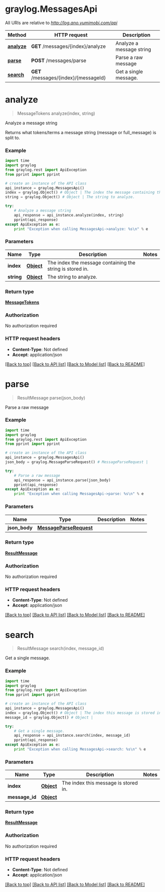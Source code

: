 # graylog.MessagesApi

All URIs are relative to *http://log.ano.yumimobi.com/api*

Method | HTTP request | Description
------------- | ------------- | -------------
[**analyze**](MessagesApi.md#analyze) | **GET** /messages/{index}/analyze | Analyze a message string
[**parse**](MessagesApi.md#parse) | **POST** /messages/parse | Parse a raw message
[**search**](MessagesApi.md#search) | **GET** /messages/{index}/{messageId} | Get a single message.


# **analyze**
> MessageTokens analyze(index, string)

Analyze a message string

Returns what tokens/terms a message string (message or full_message) is split to.

### Example 
```python
import time
import graylog
from graylog.rest import ApiException
from pprint import pprint

# create an instance of the API class
api_instance = graylog.MessagesApi()
index = graylog.Object() # Object | The index the message containing the string is stored in.
string = graylog.Object() # Object | The string to analyze.

try: 
    # Analyze a message string
    api_response = api_instance.analyze(index, string)
    pprint(api_response)
except ApiException as e:
    print "Exception when calling MessagesApi->analyze: %s\n" % e
```

### Parameters

Name | Type | Description  | Notes
------------- | ------------- | ------------- | -------------
 **index** | [**Object**](.md)| The index the message containing the string is stored in. | 
 **string** | [**Object**](.md)| The string to analyze. | 

### Return type

[**MessageTokens**](MessageTokens.md)

### Authorization

No authorization required

### HTTP request headers

 - **Content-Type**: Not defined
 - **Accept**: application/json

[[Back to top]](#) [[Back to API list]](../README.md#documentation-for-api-endpoints) [[Back to Model list]](../README.md#documentation-for-models) [[Back to README]](../README.md)

# **parse**
> ResultMessage parse(json_body)

Parse a raw message



### Example 
```python
import time
import graylog
from graylog.rest import ApiException
from pprint import pprint

# create an instance of the API class
api_instance = graylog.MessagesApi()
json_body = graylog.MessageParseRequest() # MessageParseRequest | 

try: 
    # Parse a raw message
    api_response = api_instance.parse(json_body)
    pprint(api_response)
except ApiException as e:
    print "Exception when calling MessagesApi->parse: %s\n" % e
```

### Parameters

Name | Type | Description  | Notes
------------- | ------------- | ------------- | -------------
 **json_body** | [**MessageParseRequest**](MessageParseRequest.md)|  | 

### Return type

[**ResultMessage**](ResultMessage.md)

### Authorization

No authorization required

### HTTP request headers

 - **Content-Type**: Not defined
 - **Accept**: application/json

[[Back to top]](#) [[Back to API list]](../README.md#documentation-for-api-endpoints) [[Back to Model list]](../README.md#documentation-for-models) [[Back to README]](../README.md)

# **search**
> ResultMessage search(index, message_id)

Get a single message.



### Example 
```python
import time
import graylog
from graylog.rest import ApiException
from pprint import pprint

# create an instance of the API class
api_instance = graylog.MessagesApi()
index = graylog.Object() # Object | The index this message is stored in.
message_id = graylog.Object() # Object | 

try: 
    # Get a single message.
    api_response = api_instance.search(index, message_id)
    pprint(api_response)
except ApiException as e:
    print "Exception when calling MessagesApi->search: %s\n" % e
```

### Parameters

Name | Type | Description  | Notes
------------- | ------------- | ------------- | -------------
 **index** | [**Object**](.md)| The index this message is stored in. | 
 **message_id** | [**Object**](.md)|  | 

### Return type

[**ResultMessage**](ResultMessage.md)

### Authorization

No authorization required

### HTTP request headers

 - **Content-Type**: Not defined
 - **Accept**: application/json

[[Back to top]](#) [[Back to API list]](../README.md#documentation-for-api-endpoints) [[Back to Model list]](../README.md#documentation-for-models) [[Back to README]](../README.md)

